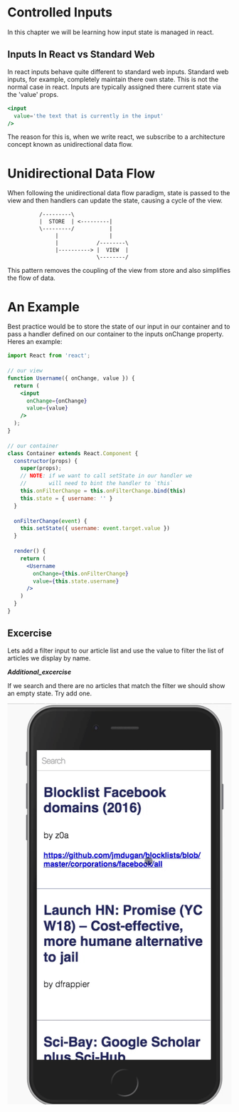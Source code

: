 # Controlled Inputs

In this chapter we will be learning how input state is managed in react.


## Inputs In React vs Standard Web

In react inputs behave quite different to standard web inputs. Standard web inputs, for example, completely maintain there own state. This is not the normal case in react. Inputs are typically assigned there current state via the 'value' props.

```jsx
<input
  value='the text that is currently in the input'
/>
```

The reason for this is, when we write react, we subscribe to a architecture concept known as unidirectional data flow.

# Unidirectional Data Flow

When following the unidirectional data flow paradigm, state is passed to the view and then handlers can update the state, causing a cycle of the view.

              /---------\
              |  STORE  | <---------|
              \---------/           |
                   |                |
                   |            /--------\
                   |----------> |  VIEW  |
                                \--------/

This pattern removes the coupling of the view from store and also simplifies the flow of data.

# An Example

Best practice would be to store the state of our input in our container and to pass a handler defined on our container to the inputs onChange property. Heres an example:


```jsx
import React from 'react';

// our view
function Username({ onChange, value }) {
  return (
    <input
      onChange={onChange}
      value={value}
    />
  );
}

// our container
class Container extends React.Component {
  constructor(props) {
    super(props);
    // NOTE: if we want to call setState in our handler we
    //       will need to bint the handler to `this`
    this.onFilterChange = this.onFilterChange.bind(this)
    this.state = { username: '' }
  }

  onFilterChange(event) {
    this.setState({ username: event.target.value })
  }

  render() {
    return (
      <Username
        onChange={this.onFilterChange}
        value={this.state.username}
      />
    )
  }
}

```

## Excercise

Lets add a filter input to our article list and use the value to filter the list of articles we display by name.

**_Additional_excercise_**

If we search and there are no articles that match the filter we should show an empty state. Try add one.

![article-filter](../images/article-filter.gif)
